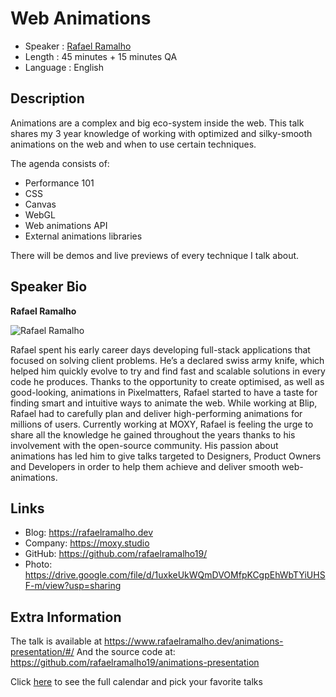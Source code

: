 Web Animations
=================================================

* Speaker   : [Rafael Ramalho](https://pixels.camp/rafaelramalho19)
* Length    : 45 minutes + 15 minutes QA
* Language  : English

Description
-----------

Animations are a complex and big eco-system inside the web. This talk shares my 3 year knowledge of working with optimized and silky-smooth animations on the web and when to use certain techniques.

The agenda consists of:

* Performance 101
* CSS
* Canvas
* WebGL
* Web animations API
* External animations libraries

There will be demos and live previews of every technique I talk about.

Speaker Bio
-----------

**Rafael Ramalho**

![Rafael Ramalho](https://avatars2.githubusercontent.com/u/24696635?v=4)

Rafael spent his early career days developing full-stack applications that focused on solving client problems. He’s a declared swiss army knife, which helped him quickly evolve to try and find fast and scalable solutions in every code he produces.
Thanks to the opportunity to create optimised, as well as good-looking, animations in Pixelmatters, Rafael started to have a taste for finding smart and intuitive ways to animate the web. While working at Blip, Rafael had to carefully plan and deliver high-performing animations for millions of users.
Currently working at MOXY, Rafael is feeling the urge to share all the knowledge he gained throughout the years thanks to his involvement with the open-source community. His passion about animations has led him to give talks targeted to Designers, Product Owners and Developers in order to help them achieve and deliver smooth web-animations.

Links
-----

* Blog: https://rafaelramalho.dev
* Company: https://moxy.studio
* GitHub: https://github.com/rafaelramalho19/
* Photo: https://drive.google.com/file/d/1uxkeUkWQmDVOMfpKCgpEhWbTYiUHSF-m/view?usp=sharing

Extra Information
-----------------

The talk is available at https://www.rafaelramalho.dev/animations-presentation/#/
And the source code at: https://github.com/rafaelramalho19/animations-presentation

Click [here][1] to see the full calendar and pick your favorite talks

[1]: https://pixels.camp/schedule/
